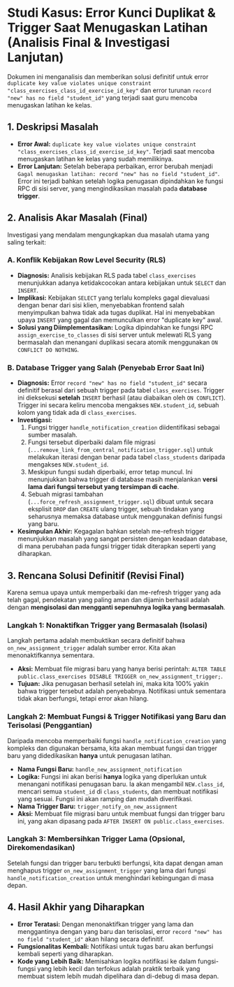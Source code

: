 # Studi Kasus: Error Kunci Duplikat & Trigger Saat Menugaskan Latihan (Analisis Final & Investigasi Lanjutan)

Dokumen ini menganalisis dan memberikan solusi definitif untuk error `duplicate key value violates unique constraint "class_exercises_class_id_exercise_id_key"` dan error turunan `record "new" has no field "student_id"` yang terjadi saat guru mencoba menugaskan latihan ke kelas.

## 1. Deskripsi Masalah

-   **Error Awal:** `duplicate key value violates unique constraint "class_exercises_class_id_exercise_id_key"`. Terjadi saat mencoba menugaskan latihan ke kelas yang sudah memilikinya.
-   **Error Lanjutan:** Setelah beberapa perbaikan, error berubah menjadi `Gagal menugaskan latihan: record "new" has no field "student_id"`. Error ini terjadi bahkan setelah logika penugasan dipindahkan ke fungsi RPC di sisi server, yang mengindikasikan masalah pada **database trigger**.

## 2. Analisis Akar Masalah (Final)

Investigasi yang mendalam mengungkapkan dua masalah utama yang saling terkait:

### A. Konflik Kebijakan Row Level Security (RLS)

-   **Diagnosis:** Analisis kebijakan RLS pada tabel `class_exercises` menunjukkan adanya ketidakcocokan antara kebijakan untuk `SELECT` dan `INSERT`.
-   **Implikasi:** Kebijakan `SELECT` yang terlalu kompleks gagal dievaluasi dengan benar dari sisi klien, menyebabkan frontend salah menyimpulkan bahwa tidak ada tugas duplikat. Hal ini menyebabkan upaya `INSERT` yang gagal dan memunculkan error "duplicate key" awal.
-   **Solusi yang Diimplementasikan:** Logika dipindahkan ke fungsi RPC `assign_exercise_to_classes` di sisi server untuk melewati RLS yang bermasalah dan menangani duplikasi secara atomik menggunakan `ON CONFLICT DO NOTHING`.

### B. Database Trigger yang Salah (Penyebab Error Saat Ini)

-   **Diagnosis:** Error `record "new" has no field "student_id"` secara definitif berasal dari sebuah trigger pada tabel `class_exercises`. Trigger ini dieksekusi **setelah** `INSERT` berhasil (atau diabaikan oleh `ON CONFLICT`). Trigger ini secara keliru mencoba mengakses `NEW.student_id`, sebuah kolom yang tidak ada di `class_exercises`.
-   **Investigasi:**
    1.  Fungsi trigger `handle_notification_creation` diidentifikasi sebagai sumber masalah.
    2.  Fungsi tersebut diperbaiki dalam file migrasi (`...remove_link_from_central_notification_trigger.sql`) untuk melakukan iterasi dengan benar pada tabel `class_students` daripada mengakses `NEW.student_id`.
    3.  Meskipun fungsi sudah diperbaiki, error tetap muncul. Ini menunjukkan bahwa trigger di database masih menjalankan **versi lama dari fungsi tersebut yang tersimpan di cache**.
    4.  Sebuah migrasi tambahan (`...force_refresh_assignment_trigger.sql`) dibuat untuk secara eksplisit `DROP` dan `CREATE` ulang trigger, sebuah tindakan yang seharusnya memaksa database untuk menggunakan definisi fungsi yang baru.
-   **Kesimpulan Akhir:** Kegagalan bahkan setelah me-refresh trigger menunjukkan masalah yang sangat persisten dengan keadaan database, di mana perubahan pada fungsi trigger tidak diterapkan seperti yang diharapkan.

## 3. Rencana Solusi Definitif (Revisi Final)

Karena semua upaya untuk memperbaiki dan me-refresh trigger yang ada telah gagal, pendekatan yang paling aman dan dijamin berhasil adalah dengan **mengisolasi dan mengganti sepenuhnya logika yang bermasalah**.

### Langkah 1: Nonaktifkan Trigger yang Bermasalah (Isolasi)

Langkah pertama adalah membuktikan secara definitif bahwa `on_new_assignment_trigger` adalah sumber error. Kita akan menonaktifkannya sementara.

-   **Aksi:** Membuat file migrasi baru yang hanya berisi perintah: `ALTER TABLE public.class_exercises DISABLE TRIGGER on_new_assignment_trigger;`.
-   **Tujuan:** Jika penugasan berhasil setelah ini, maka kita 100% yakin bahwa trigger tersebut adalah penyebabnya. Notifikasi untuk sementara tidak akan berfungsi, tetapi error akan hilang.

### Langkah 2: Membuat Fungsi & Trigger Notifikasi yang Baru dan Terisolasi (Penggantian)

Daripada mencoba memperbaiki fungsi `handle_notification_creation` yang kompleks dan digunakan bersama, kita akan membuat fungsi dan trigger baru yang didedikasikan **hanya** untuk penugasan latihan.

-   **Nama Fungsi Baru:** `handle_new_assignment_notification`
-   **Logika:** Fungsi ini akan berisi **hanya** logika yang diperlukan untuk menangani notifikasi penugasan baru. Ia akan mengambil `NEW.class_id`, mencari semua `student_id` di `class_students`, dan membuat notifikasi yang sesuai. Fungsi ini akan ramping dan mudah diverifikasi.
-   **Nama Trigger Baru:** `trigger_notify_on_new_assignment`
-   **Aksi:** Membuat file migrasi baru untuk membuat fungsi dan trigger baru ini, yang akan dipasang pada `AFTER INSERT ON public.class_exercises`.

### Langkah 3: Membersihkan Trigger Lama (Opsional, Direkomendasikan)

Setelah fungsi dan trigger baru terbukti berfungsi, kita dapat dengan aman menghapus trigger `on_new_assignment_trigger` yang lama dari fungsi `handle_notification_creation` untuk menghindari kebingungan di masa depan.

## 4. Hasil Akhir yang Diharapkan

-   **Error Teratasi:** Dengan menonaktifkan trigger yang lama dan menggantinya dengan yang baru dan terisolasi, error `record "new" has no field "student_id"` akan hilang secara definitif.
-   **Fungsionalitas Kembali:** Notifikasi untuk tugas baru akan berfungsi kembali seperti yang diharapkan.
-   **Kode yang Lebih Baik:** Memisahkan logika notifikasi ke dalam fungsi-fungsi yang lebih kecil dan terfokus adalah praktik terbaik yang membuat sistem lebih mudah dipelihara dan di-debug di masa depan.
